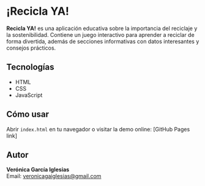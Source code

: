 # ¡Recicla YA!

**Recicla YA!** es una aplicación educativa sobre la importancia del reciclaje y la sostenibilidad. Contiene un juego interactivo para aprender a reciclar de forma divertida, además de secciones informativas con datos interesantes y consejos prácticos.

## Tecnologías
- HTML
- CSS
- JavaScript

## Cómo usar
Abrir `index.html` en tu navegador o visitar la demo online: [GitHub Pages link]

## Autor
**Verónica García Iglesias**  
Email: veronicagaiglesias@gmail.com
